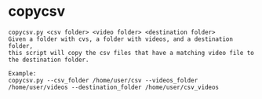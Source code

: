 # copycsv

    copycsv.py <csv folder> <video folder> <destination folder> 
    Given a folder with cvs, a folder with videos, and a destination folder,
    this script will copy the csv files that have a matching video file to the destination folder.

    Example:
    copycsv.py --csv_folder /home/user/csv --videos_folder /home/user/videos --destination_folder /home/user/csv_videos
    
